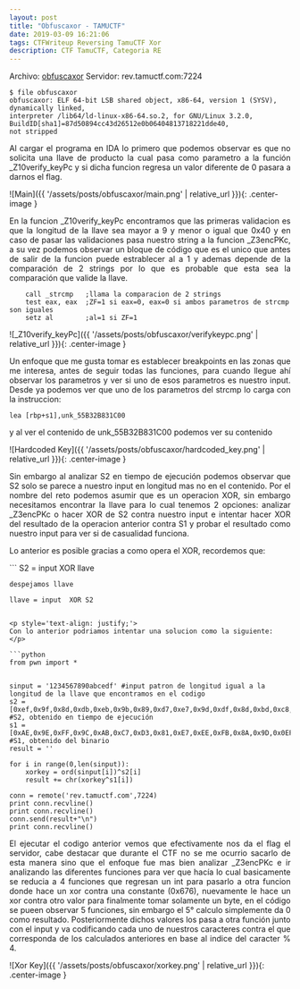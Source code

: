 ```yaml
---
layout: post
title: "Obfuscaxor - TAMUCTF"
date: 2019-03-09 16:21:06
tags: CTFWriteup Reversing TamuCTF Xor
description: CTF TamuCTF, Categoria RE
---
```


Archivo: [obfuscaxor](/assets/posts/obfuscaxor/obfuscaxor)
Servidor: rev.tamuctf.com:7224

```
$ file obfuscaxor
obfuscaxor: ELF 64-bit LSB shared object, x86-64, version 1 (SYSV), dynamically linked,
interpreter /lib64/ld-linux-x86-64.so.2, for GNU/Linux 3.2.0, BuildID[sha1]=87d50894cc43d26512e0b06404813718221dde40,
not stripped
```

<p style='text-align: justify;'>
Al cargar el programa en IDA lo primero que podemos observar es que no solicita una llave de producto la cual pasa como parametro
a la función _Z10verify_keyPc y si dicha funcion regresa un valor diferente de 0 pasara a darnos el flag.
</p>

![Main]({{ '/assets/posts/obfuscaxor/main.png' | relative_url }}){: .center-image }

<p style='text-align: justify;'>
En la funcion _Z10verify_keyPc encontramos que las primeras validacion es que la longitud de la llave sea mayor a 9 y menor o igual que 0x40 y en caso
de pasar las validaciones pasa nuestro string a la funcion _Z3encPKc, a su vez podemos observar un bloque de código que es el unico que antes de salir 
de la funcion puede estrablecer al a 1 y ademas depende de la comparación de 2 strings por lo que es probable que esta sea la comparación que valide la llave.
</p>

```
	call _strcmp   ;llama la comparacion de 2 strings
	test eax, eax  ;ZF=1 si eax=0, eax=0 si ambos parametros de strcmp son iguales
	setz al        ;al=1 si ZF=1
```

![_Z10verify_keyPc]({{ '/assets/posts/obfuscaxor/verifykeypc.png' | relative_url }}){: .center-image }

<p style='text-align: justify;'>
Un enfoque que me gusta tomar es establecer breakpoints en las zonas que me interesa, antes de seguir todas las funciones, para cuando llegue ahí observar los parametros
y ver si uno de esos parametros es nuestro input. Desde ya podemos ver que uno de los parametros del strcmp lo carga con la instruccion:
</p>

```
lea [rbp+s1],unk_55B32B831C00
```

<p style='text-align: justify;'>
y al ver el contenido de unk_55B32B831C00 podemos ver su contenido
</p>

![Hardcoded Key]({{ '/assets/posts/obfuscaxor/hardcoded_key.png' | relative_url }}){: .center-image }

<p style='text-align: justify;'>
Sin embargo al analizar S2 en tiempo de ejecución podemos observar que S2 solo se parece a nuestro input en longitud mas no en el contenido. Por el nombre del reto 
podemos asumir que es un operacion XOR, sin embargo necesitamos encontrar la llave para lo cual tenemos 2 opciones: analizar _Z3encPKc o hacer XOR de S2 contra
nuestro input e intentar hacer XOR del resultado de la operacion anterior contra S1 y probar el resultado como nuestro input para ver si de casualidad funciona. 

Lo anterior es posible gracias a como opera el XOR, recordemos que:
</p>
```
	S2 = input XOR llave 
	
	despejamos llave
	
	llave = input  XOR S2
```

<p style='text-align: justify;'>
Con lo anterior podriamos intentar una solucion como la siguiente:
</p>

```python
from pwn import *


sinput = '1234567890abcedf' #input patron de longitud igual a la longitud de la llave que encontramos en el codigo
s2 = [0xef,0x9f,0x8d,0xdb,0xeb,0x9b,0x89,0xd7,0xe7,0x9d,0xdf,0x8d,0xbd,0xc8,0xda,0x89] #S2, obtenido en tiempo de ejecución
s1 = [0xAE,0x9E,0xFF,0x9C,0xAB,0xC7,0xD3,0x81,0xE7,0xEE,0xFB,0x8A,0x9D,0x0EF,0x8D,0x0AE] #S1, obtenido del binario
result = ''

for i in range(0,len(sinput)):
	xorkey = ord(sinput[i])^s2[i]
	result += chr(xorkey^s1[i])

conn = remote('rev.tamuctf.com',7224)
print conn.recvline()
print conn.recvline()
conn.send(result+"\n")
print conn.recvline()
```
<p style='text-align: justify;'>
	El ejecutar el codigo anterior vemos que efectivamente nos da el flag el servidor, cabe destacar que durante el CTF no se me ocurrio sacarlo de esta manera
	sino que el enfoque fue mas bien analizar _Z3encPKc e ir analizando las diferentes funciones para ver que hacía lo cual basicamente se reducia a 4 funciones que regresan
	un int para pasarlo a otra funcion donde hace un xor contra una constante (0x676), nuevamente le hace un xor contra otro valor para finalmente tomar solamente un byte,
	en el código se pueen observar 5 funciones, sin embargo el 5° calculo simplemente da 0 como resultado. Posteriormente dichos valores los pasa a otra función junto con
	el input y va codificando cada uno de nuestros caracteres contra el que corresponda de los calculados anteriores en base al indice del caracter % 4.
	
</p>
![Xor Key]({{ '/assets/posts/obfuscaxor/xorkey.png' | relative_url }}){: .center-image }

